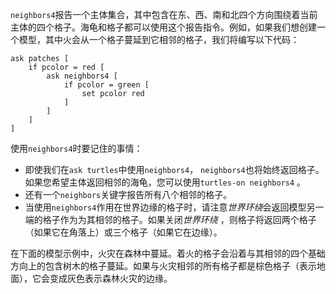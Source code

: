 `neighbors4`报告一个主体集合，其中包含在东、西、南和北四个方向围绕着当前主体的四个格子。海龟和格子都可以使用这个报告指令。例如，如果我们想创建一个模型，其中火会从一个格子蔓延到它相邻的格子，我们将编写以下代码：



```
ask patches [
	if pcolor = red [
		ask neighbors4 [
			if pcolor = green [
				set pcolor red
			]
		]
	]
]
```


使用`neighbors4`时要记住的事情：

- 即使我们在`ask turtles`中使用`neighbors4`， `neighbors4`也将始终返回格子。如果您希望主体返回相邻的海龟，您可以使用`turtles-on neighbors4` 。
- 还有一个`neighbors`关键字报告所有八个相邻的格子。
- 当使用`neighbors4`作用在世界边缘的格子时，请注意*世界环绕*会返回模型另一端的格子作为为其相邻的格子。如果关闭*世界环绕* ，则格子将返回两个格子（如果它在角落上）或三个格子（如果它在边缘）。


在下面的模型示例中，火灾在森林中蔓延。着火的格子会沿着与其相邻的四个基础方向上的包含树木的格子蔓延。如果与火灾相邻的所有格子都是棕色格子（表示地面），它会变成灰色表示森林火灾的边缘。
